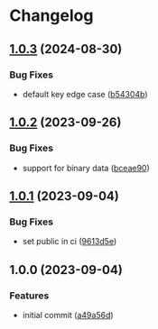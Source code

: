 # Changelog

## [1.0.3](https://github.com/infodusha/from-protobuf-object/compare/v1.0.2...v1.0.3) (2024-08-30)


### Bug Fixes

* default key edge case ([b54304b](https://github.com/infodusha/from-protobuf-object/commit/b54304b2f5e86df12f1c34c3d7f7ba5846299428))

## [1.0.2](https://github.com/infodusha/from-protobuf-object/compare/v1.0.1...v1.0.2) (2023-09-26)


### Bug Fixes

* support for binary data ([bceae90](https://github.com/infodusha/from-protobuf-object/commit/bceae90a4080a326d9ba9c5e6e9f1265d9266317))

## [1.0.1](https://github.com/infodusha/from-protobuf-object/compare/v1.0.0...v1.0.1) (2023-09-04)


### Bug Fixes

* set public in ci ([9613d5e](https://github.com/infodusha/from-protobuf-object/commit/9613d5e420df86e9ae99762570b14a528280cc7f))

## 1.0.0 (2023-09-04)


### Features

* initial commit ([a49a56d](https://github.com/infodusha/from-protobuf-object/commit/a49a56d5f2f1d27b1319370f43aaf7122cf81dba))
